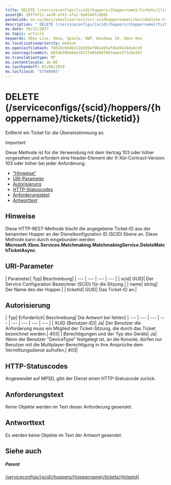 ```yaml
---
title: DELETE (/serviceconfigs/{scid}/hoppers/{hoppername}/tickets/{ticketid})
assetID: d9ff3f21-aa70-af41-afa1-9a9244fcdb95
permalink: en-us/docs/xboxlive/rest/uri-scidhoppernameticketiddelete.html
description: " DELETE (/serviceconfigs/{scid}/hoppers/{hoppername}/tickets/{ticketid})"
ms.date: 10/12/2017
ms.topic: article
keywords: Xbox Live, Xbox, Spiele, UWP, Windows 10, Xbox One
ms.localizationpriority: medium
ms.openlocfilehash: fdd28cb94b31102d9af98aa95afde45424dadce9
ms.sourcegitcommit: b034650b684a767274d5d88746faeea373c8e34f
ms.translationtype: MT
ms.contentlocale: de-DE
ms.lasthandoff: 03/06/2019
ms.locfileid: "57589665"
---
```

# <a name="delete-serviceconfigsscidhoppershoppernameticketsticketid"></a>DELETE (/serviceconfigs/{scid}/hoppers/{hoppername}/tickets/{ticketid})

Entfernt ein Ticket für die Übereinstimmung an.

> [!IMPORTANT]
> Diese Methode ist für die Verwendung mit dem Vertrag 103 oder höher vorgesehen und erfordert eine Header-Element der X-Xbl-Contract-Version: 103 oder höher bei jeder Anforderung.

  * ["Hinweise"](#ID4ET)
  * [URI-Parameter](#ID4E2)
  * [Autorisierung](#ID4EGB)
  * [HTTP-Statuscodes](#ID4EOC)
  * [Anforderungstext](#ID4EXC)
  * [Antworttext](#ID4ECD)

<a id="ID4ET"></a>


## <a name="remarks"></a>Hinweise

Diese HTTP-REST-Methode löscht die angegebene Ticket-ID aus der benannten Hopper an der Dienstkonfiguration ID (SCID) Ebene an. Diese Methode kann durch eingebunden werden **Microsoft.Xbox.Services.Matchmaking.MatchmakingService.DeleteMatchTicketAsync**.  
<a id="ID4E2"></a>


## <a name="uri-parameters"></a>URI-Parameter

| Parameter| Typ| Beschreibung|
| --- | --- | --- | --- |
| scid| GUID| Der Service Configuration Bezeichner (SCID) für die Sitzung.|
| name| string| Der Name des der Hopper.|
| ticketId| GUID| Das Ticket-ID an.|

<a id="ID4EGB"></a>


## <a name="authorization"></a>Autorisierung

| Typ| Erforderlich| Beschreibung| Die Antwort bei fehlen|
| --- | --- | --- | --- | --- | --- | --- | --- |
| XUID (Benutzer-ID)| Ja| Der Benutzer die Anforderung muss ein Mitglied der Ticket-Sitzung, die durch das Ticket bezeichnet werden.| 403|
| Berechtigungen und der Typ des Geräts| Ja| Wenn der Benutzer "DeviceType" festgelegt ist, an die Konsole, dürfen nur Benutzer mit die Multiplayer-Berechtigung in ihre Ansprüche dem Vermittlungsdienst aufrufen.| 403|

<a id="ID4EOC"></a>


## <a name="http-status-codes"></a>HTTP-Statuscodes

Angewendet auf MPSD, gibt der Dienst einen HTTP-Statuscode zurück.  
<a id="ID4EXC"></a>


## <a name="request-body"></a>Anforderungstext

Keine Objekte werden im Text dieser Anforderung gesendet.

<a id="ID4ECD"></a>


## <a name="response-body"></a>Antworttext

Es werden keine Objekte im Text der Antwort gesendet.

<a id="ID4EPD"></a>


## <a name="see-also"></a>Siehe auch

<a id="ID4ERD"></a>


##### <a name="parent"></a>Parent  

[/serviceconfigs/{scid}/hoppers/{hoppername}/tickets/{ticketid}](uri-scidhoppernameticketid.md)
